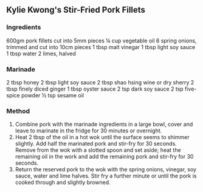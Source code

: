 ## Kylie Kwong's Stir-Fried Pork Fillets


### Ingredients

600gm pork fillets cut into 5mm pieces
¼ cup vegetable oil
6 spring onions, trimmed and cut into 10cm pieces
1 tbsp malt vinegar
1 tbsp light soy sauce
1 tbsp water
2 limes, halved

### Marinade

2 tbsp honey
2 tbsp light soy sauce
2 tbsp shao hsing wine or dry sherry
2 tbsp finely diced ginger
1 tbsp oyster sauce
2 tsp dark soy sauce
2 tsp five-spice powder
½ tsp sesame oil

### Method

1. Combine pork with the marinade ingredients in a large bowl, cover and leave to marinate in the fridge for 30 minutes or overnight.
2. Heat 2 tbsp of the oil in a hot wok until the surface seems to shimmer slightly. Add half the marinated pork and stir-fry for 30 seconds. Remove from the wok with a slotted spoon and set aside; heat the remaining oil in the work and add the remaining pork and stir-fry for 30 seconds.
3. Return the reserved pork to the wok with the spring onions, vinegar, soy sauce, water and lime halves. Stir fry a further minute or until the pork is cooked through and slightly browned.
